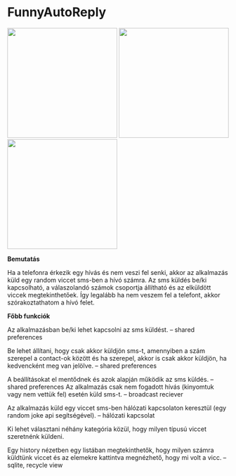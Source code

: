 # FunnyAutoReply

<p float="left">
  <img src="https://user-images.githubusercontent.com/58141904/144222056-2938fba7-5dbf-421c-af92-5d4cf40256f9.png" width="250" >
  <img src="https://user-images.githubusercontent.com/58141904/144222675-eabc7238-f468-4262-a2a5-46b3719e247c.png" width="250" >
  <img src="https://user-images.githubusercontent.com/58141904/144223138-3d8f0885-893e-4521-b8bd-fe41e9dc1f56.png" width="250" >
</p>

**Bemutatás**

Ha a telefonra érkezik egy hívás és nem veszi fel senki, akkor az alkalmazás küld egy random 
viccet sms-ben a hívó számra. Az sms küldés be/ki kapcsolható, a válaszolandó számok 
csoportja állítható és az elküldött viccek megtekinthetőek. Így legalább ha nem veszem fel a 
telefont, akkor szórakoztathatom a hívó felet.

**Főbb funkciók**

Az alkalmazásban be/ki lehet kapcsolni az sms küldést. – shared preferences

Be lehet állítani, hogy csak akkor küldjön sms-t, amennyiben a szám szerepel a contact-ok 
között és ha szerepel, akkor is csak akkor küldjön, ha kedvencként meg van jelölve. – shared 
preferences

A beállításokat el mentődnek és azok alapján működik az sms küldés. – shared preferences
Az alkalmazás csak nem fogadott hívás (kinyomtuk vagy nem vettük fel) esetén küld sms-t.
– broadcast reciever

Az alkalmazás küld egy viccet sms-ben hálózati kapcsolaton keresztül (egy random joke api 
segítségével). – hálózati kapcsolat

Ki lehet választani néhány kategória közül, hogy milyen típusú viccet szeretnénk küldeni.

Egy history nézetben egy listában megtekinthetők, hogy milyen számra küldtünk viccet és az 
elemekre kattintva megnézhető, hogy mi volt a vicc. – sqlite, recycle view
